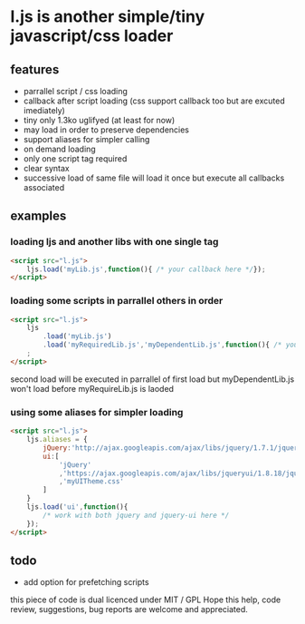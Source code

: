 # l.js is another simple/tiny javascript/css loader 

## features
- parrallel script / css loading
- callback after script loading (css support callback too but are excuted imediately)
- tiny only 1.3ko uglifyed (at least for now)
- may load in order to preserve dependencies
- support aliases for simpler calling
- on demand loading
- only one script tag required
- clear syntax
- successive load of same file will load it once but execute all callbacks associated

## examples

### loading ljs and another libs with one single tag
```html
<script src="l.js">
	ljs.load('myLib.js',function(){ /* your callback here */});
</script>
```

### loading some scripts in parrallel others in order
```html
<script src="l.js">
	ljs
		.load('myLib.js')
		.load('myRequiredLib.js','myDependentLib.js',function(){ /* your callback here */})
	;
</script>
```
second load will be executed in parrallel of first load but myDependentLib.js won't load before myRequireLib.js is laoded

### using some aliases for simpler loading
```html
<script src="l.js">
	ljs.aliases = {
		jQuery:'http://ajax.googleapis.com/ajax/libs/jquery/1.7.1/jquery.min.js'
		ui:[
			'jQuery'
			,'https://ajax.googleapis.com/ajax/libs/jqueryui/1.8.18/jquery-ui.min.js'
			,'myUITheme.css'
		]
	}
	ljs.load('ui',function(){
		/* work with both jquery and jquery-ui here */
	});
</script>
```
	
## todo
- add option for prefetching scripts
	
this piece of code is dual licenced under MIT / GPL
Hope this help, code review, suggestions, bug reports are welcome and appreciated.